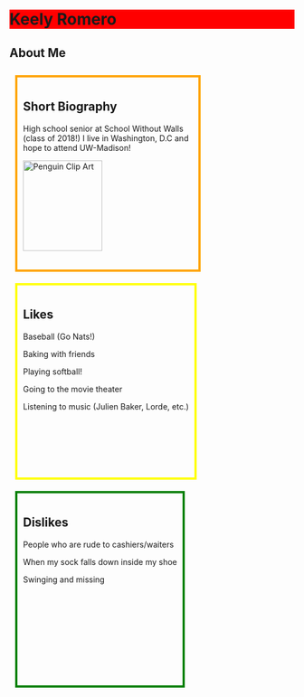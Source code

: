 <!DOCTYPE html>
<html lang="en-us">
<head>
<style>
.category1 {
   float: left;
   margin: 10px;
   padding: 10px;
   max-width: 300px; 
   height: 320px; 
   border: 4px solid orange; 
}
.category2 {
   float: left;
   margin: 10px;
   padding: 10px;
   max-width: 300px;
   height: 320px; 
   border: 4px solid yellow;  
}
.category3 {
   float: left;
   margin: 10px;
   padding: 10px;
   height: 320px; 
   border: 4px solid green;
}
   
</style>
</head>
<body>

<h1 style="background-color:red">Keely Romero</h2>
<h2>About Me</h2>

<div class="category1">
  <h2>Short Biography</h2>
  <p>High school senior at School Without Walls (class of 2018!) I live in Washington, D.C and hope to attend UW-Madison! </p>
  <img src="penguin.png" alt="Penguin Clip Art" 
  style="width:140px;height:160px;"> 
</div> 

<div class="category2">
  <h2>Likes</h2>
  <p>Baseball (Go Nats!)</p>
  <p>Baking with friends</p> 
  <p>Playing softball!</p>
  <p>Going to the movie theater</p>
  <p>Listening to music (Julien Baker, Lorde, etc.)</p> 
</div>

<div class="category3">
  <h2>Dislikes</h2>
  <p>People who are rude to cashiers/waiters</p>
  <p>When my sock falls down inside my shoe</p>
  <p>Swinging and missing</p>
  <p>
  
  
